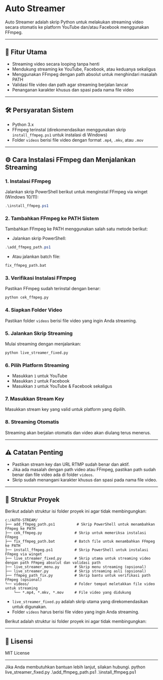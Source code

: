 # Auto Streamer

Auto Streamer adalah skrip Python untuk melakukan streaming video secara otomatis ke platform YouTube dan/atau Facebook menggunakan FFmpeg.

---

## 🚀 Fitur Utama
- Streaming video secara looping tanpa henti
- Mendukung streaming ke YouTube, Facebook, atau keduanya sekaligus
- Menggunakan FFmpeg dengan path absolut untuk menghindari masalah PATH
- Validasi file video dan path agar streaming berjalan lancar
- Penanganan karakter khusus dan spasi pada nama file video

---

## 🛠️ Persyaratan Sistem
- Python 3.x
- FFmpeg terinstal (direkomendasikan menggunakan skrip `install_ffmpeg.ps1` untuk instalasi di Windows)
- Folder `videos` berisi file video dengan format `.mp4`, `.mkv`, atau `.mov`

---

## ⚙️ Cara Instalasi FFmpeg dan Menjalankan Streaming

### 1. Instalasi FFmpeg
Jalankan skrip PowerShell berikut untuk menginstal FFmpeg via winget (Windows 10/11):
```powershell
.\install_ffmpeg.ps1
```

### 2. Tambahkan FFmpeg ke PATH Sistem
Tambahkan FFmpeg ke PATH menggunakan salah satu metode berikut:
- Jalankan skrip PowerShell:
```powershell
.\add_ffmpeg_path.ps1
```
- Atau jalankan batch file:
```cmd
fix_ffmpeg_path.bat
```

### 3. Verifikasi Instalasi FFmpeg
Pastikan FFmpeg sudah terinstal dengan benar:
```bash
python cek_ffmpeg.py
```

### 4. Siapkan Folder Video
Pastikan folder `videos` berisi file video yang ingin Anda streaming.

### 5. Jalankan Skrip Streaming
Mulai streaming dengan menjalankan:
```bash
python live_streamer_fixed.py
```

### 6. Pilih Platform Streaming
- Masukkan `1` untuk YouTube
- Masukkan `2` untuk Facebook
- Masukkan `3` untuk YouTube & Facebook sekaligus

### 7. Masukkan Stream Key
Masukkan stream key yang valid untuk platform yang dipilih.

### 8. Streaming Otomatis
Streaming akan berjalan otomatis dan video akan diulang terus menerus.

---

## ⚠️ Catatan Penting
- Pastikan stream key dan URL RTMP sudah benar dan aktif.
- Jika ada masalah dengan path video atau FFmpeg, pastikan path sudah benar dan file video ada di folder `videos`.
- Skrip sudah menangani karakter khusus dan spasi pada nama file video.

---

## 📁 Struktur Proyek
Berikut adalah struktur isi folder proyek ini agar tidak membingungkan:

```
c:/AUTO-STREAM/
├── add_ffmpeg_path.ps1          # Skrip PowerShell untuk menambahkan FFmpeg ke PATH
├── cek_ffmpeg.py               # Skrip untuk memeriksa instalasi FFmpeg
├── fix_ffmpeg_path.bat         # Batch file untuk menambahkan FFmpeg ke PATH
├── install_ffmpeg.ps1          # Skrip PowerShell untuk instalasi FFmpeg via winget
├── live_streamer_fixed.py      # Skrip utama untuk streaming video dengan path FFmpeg absolut dan validasi path
├── live_streamer_menu.py       # Skrip menu streaming (opsional)
├── live_streamer.py            # Skrip streaming asli (opsional)
├── ffmpeg_path_fix.py          # Skrip bantu untuk verifikasi path FFmpeg (opsional)
└── videos/                     # Folder tempat meletakkan file video untuk streaming
    └── *.mp4, *.mkv, *.mov     # File video yang didukung
```

- `live_streamer_fixed.py` adalah skrip utama yang direkomendasikan untuk digunakan.
- Folder `videos` harus berisi file video yang ingin Anda streaming.

Berikut adalah struktur isi folder proyek ini agar tidak membingungkan:


---

## 📄 Lisensi
MIT License

---

Jika Anda membutuhkan bantuan lebih lanjut, silakan hubungi.
python live_streamer_fixed.py
.\add_ffmpeg_path.ps1
.\install_ffmpeg.ps1
